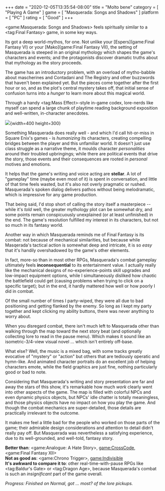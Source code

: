 +++
date = "2020-12-05T13:35:54-08:00"
title = "Molto bene"
category = [ "Playing A Game" ]
game = [ "Masquerada: Songs and Shadows" ]
platform = [ "PC" ]
rating = [ "Good" ]
+++

<game:Masquerada: Songs and Shadows> feels spiritually similar to a <tag:Final Fantasy> game, in some key ways.

Its got a deep world-mythos, for one.  Not unlike your [Espers](game:Final Fantasy VI) or your [Mako](game:Final Fantasy VII), the setting of Masquerada is steeped in an original mythology which shapes the game's characters and events; and the protagonists discover dramatic truths about that mythology as the story proceeds.

The game has an introductory problem, with an overload of mytho-babble about mascherines and Contadani and The Registry and other buzzwords that haven't been explained yet.  But the pieces come together after the first hour or so, and as the plot's central mystery takes off, that initial sense of confusion turns into a <i>hunger</i> to learn more about this magical world.

Through a handy <tag:Mass Effect>-style in-game codex, lore-nerds like myself can spend a large chunk of playtime reading background exposition and well-written, in-character anecdotes.

![]($SiteBaseURL$masquerada_science.jpg){width=400 height=300}

Something Masquerada does really well - and which I'd call hit-or-miss in Square Enix's games - is <i>humanizing</i> its characters, creating compelling bridges between the player and this unfamiliar world.  It doesn't just use class struggle as a narrative theme, it moulds character <i>personalities</i> around their troubled upbringings; while there are political events that drive the story, those events and their consequences are rooted in <i>personal</i> motives and emotions.

It helps that the game's writing and voice acting are <b>stellar</b>.  A lot of "gameplay" time (maybe even most of it) is spent in conversation, and little of that time feels wasted, but it's also not overly pragmatic or rushed.  Masquerada's spoken dialog delivers pathos without being melodramatic, which is impressive for any game production.

That being said, I'd stop short of calling the story itself a masterpiece -- while it's <i>told</i> well, the greater mythology plot can be somewhat dry, and some points remain conspicuously unexplained (or at least unfinished) in the end.  The game's resolution fulfilled my interest in its characters, but not so much in its fantasy world.

Another way in which Masquerada reminds me of Final Fantasy is its combat: not because of mechanical similarities, but because while Masqerada's tactical action is somewhat deep and intricate, it is so <i>easy</i> that it's handily overshadowed by the game's other elements.

In fact, more-so than in most other RPGs, Masquerada's combat gameplay ultimately feels <b>inconsequential</b> to its entertainment value.  I actually really like the mechanical designs of no-experience-points skill upgrades and low-impact equipment options, while I simultaneously disliked how chaotic the battlefield could get (causing problems when trying to click on a specific target); but in the end, it hardly mattered how well or how poorly I did in combat.

Of the small number of times I party-wiped, they were all due to bad positioning and getting flanked by the enemy.  So long as I kept my party together and kept clicking my ability buttons, there was never anything to worry about.

When you disregard combat, there isn't much left to Masquerada other than walking through the map toward the next story beat (and optionally collecting lore to read in the pause menu).  Which makes it sound like an isometric-3/4-view visual novel ... which isn't entirely off-base.

What else?  Well, the music is a mixed bag, with some tracks greatly evocative of "mystery" or "action" but others that are tediously operatic and hymn-like.  And animated character portraits do an excellent job of helping characters emote, while the field graphics are just fine, nothing particularly good or bad to note.

Considering that Masquerada's writing and story presentation are far and away the stars of this show, it's remarkable how much <i>work</i> clearly went into other aspects of the game.  The map is filled with colorful NPCs and even dynamic physics objects, but NPCs' idle chatter is totally meaningless, and those physics objects have no impact on how you play the game.  And though the combat mechanics are super-detailed, those details are practically irrelevant to the outcome.

It makes me feel a little bad for the people who worked on those parts of the game; their admirable design considerations and attention to detail didn't really pay off.  But Masquerada was nevertheless a satisfying experience, due to its well-grounded, and well-told, fantasy story.

<b>Better than</b>: <game:Analogue: A Hate Story>, <game:CrossCode>, <game:Final Fantasy XII>  
<b>Not as good as</b>: <game:Chrono Trigger>, <game:Indivisible>  
<b>It's awkward to compare it to</b>: other real-time-with-pause RPGs like <tag:Baldur's Gate> or <tag:Dragon Age>, because Masquerada's combat is such an <i>insignificant</i> part of the game overall.

<i>Progress: Finished on Normal, got ... most? of the lore pickups.</i>
